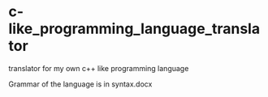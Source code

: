 # c-like_programming_language_translator
translator for my own c++ like programming language

Grammar of the language is in syntax.docx
